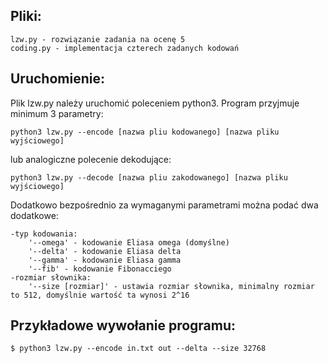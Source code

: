 
## **Pliki:**
    lzw.py - rozwiązanie zadania na ocenę 5
    coding.py - implementacja czterech zadanych kodowań

## **Uruchomienie:**
Plik lzw.py należy uruchomić poleceniem python3. Program przyjmuje minimum 3 parametry:
    
    python3 lzw.py --encode [nazwa pliu kodowanego] [nazwa pliku wyjściowego]
lub analogiczne polecenie dekodujące:
    
    python3 lzw.py --decode [nazwa pliu zakodowanego] [nazwa pliku wyjściowego]

Dodatkowo bezpośrednio za wymaganymi parametrami można podać dwa dodatkowe:

    -typ kodowania:
        '--omega' - kodowanie Eliasa omega (domyślne)
        '--delta' - kodowanie Eliasa delta
        '--gamma' - kodowanie Eliasa gamma
        '--fib' - kodowanie Fibonacciego
    -rozmiar słownika:
        '--size [rozmiar]' - ustawia rozmiar słownika, minimalny rozmiar to 512, domyślnie wartość ta wynosi 2^16

## **Przykładowe wywołanie programu:**
    $ python3 lzw.py --encode in.txt out --delta --size 32768
